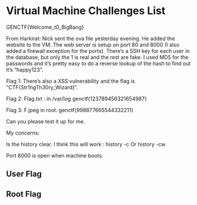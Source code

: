 # Virtual Machine Challenges List

GENCTF{Welcome_t0_BigBang}

From Harkirat:
Nick sent the  ova file yesterday evening. He added the website to the VM. The web server is setup on port 80 and 8000 (I also added a firewall exception for the ports). There’s a SSH key for each user in the database, but only the 1 is real and the rest are fake. I used MD5 for the passwords and it’s pretty easy to do a reverse lookup of the hash to find out it’s “happy123”.

Flag 1:
There’s also a XSS vulnerability and the flag is “CTF{Str1ngTh30ry_Wizard}”.

Flag 2:
Flag.txt : in /var/log
genctf{123789456321654987}

Flag 3:
F.jpeg in root.
genctf{998877665544332211}

Can you please test it up for me.

My concerns:

Is the history clear. I think this will work :
history -c Or history -cw

Port 8000 is open when machine boots.


## User Flag

## Root Flag
